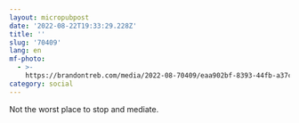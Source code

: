 ```yaml
---
layout: micropubpost
date: '2022-08-22T19:33:29.228Z'
title: ''
slug: '70409'
lang: en
mf-photo:
  - >-
    https://brandontreb.com/media/2022-08-70409/eaa902bf-8393-44fb-a37c-774bee81d702.jpeg
category: social
---
```

Not the worst place to stop and mediate. 
